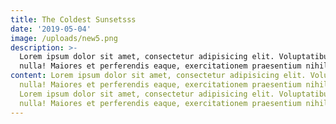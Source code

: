 ```yaml
---
title: The Coldest Sunsetsss
date: '2019-05-04'
image: /uploads/new5.png
description: >-
  Lorem ipsum dolor sit amet, consectetur adipisicing elit. Voluptatibus quia,
  nulla! Maiores et perferendis eaque, exercitationem praesentium nihil.
content: Lorem ipsum dolor sit amet, consectetur adipisicing elit. Voluptatibus quia,
  nulla! Maiores et perferendis eaque, exercitationem praesentium nihil.
  Lorem ipsum dolor sit amet, consectetur adipisicing elit. Voluptatibus quia,
  nulla! Maiores et perferendis eaque, exercitationem praesentium nihil.
---
```


